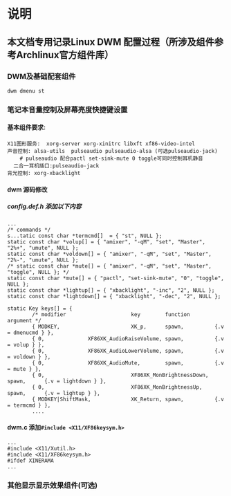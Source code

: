 # 说明
## 本文档专用记录Linux DWM 配置过程（所涉及组件参考Archlinux官方组件库）
### DWM及基础配套组件
    dwm dmenu st
### 笔记本音量控制及屏幕亮度快捷键设置
#### 基本组件要求:
    
    X11图形服务:  xorg-server xorg-xinitrc libxft xf86-video-intel
    声音控制: alsa-utils  pulseaudio pulseaudio-alsa (可选pulseaudio-jack)  
        # pulseaudio 配合pactl set-sink-mute 0 toggle可同时控制耳机静音
      二合一耳机插口:pulseaudio-jack
    背光控制: xorg-xbacklight
#### dwm 源码修改
#####  config.def.h 添加以下内容
    
    ...
    /* commands */
    s...tatic const char *termcmd[]  = { "st", NULL };
    static const char *volup[] = { "amixer", "-qM", "set", "Master", "2%+", "umute", NULL };
    static const char *voldown[] = { "amixer", "-qM", "set", "Master", "2%-", "umute", NULL };
    /* static const char *mute[] = { "amixer", "-qM", "set", "Master", "toggle", NULL }; */
    static const char *mute[] = { "pactl", "set-sink-mute", "0", "toggle", NULL };
    static const char *lightup[] = { "xbacklight", "-inc", "2", NULL };
    static const char *lightdown[] = { "xbacklight", "-dec", "2", NULL };

    static Key keys[] = {
            /* modifier                     key        function        argument */
            { MODKEY,                       XK_p,      spawn,          {.v = dmenucmd } },
            { 0,              XF86XK_AudioRaiseVolume, spawn,          {.v = volup } },
            { 0,              XF86XK_AudioLowerVolume, spawn,          {.v = voldown } },
            { 0,              XF86XK_AudioMute,        spawn,          {.v = mute } },
            { 0,                            XF86XK_MonBrightnessDown,   spawn,      {.v = lightdown } },
            { 0,                            XF86XK_MonBrightnessUp,     spawn,      {.v = lightup } },
            { MODKEY|ShiftMask,             XK_Return, spawn,          {.v = termcmd } },
            ....
#### dwm.c 添加`#include <X11/XF86keysym.h>`
    ...
    #include <X11/Xutil.h>
    #include <X11/XF86keysym.h>
    #ifdef XINERAMA
    ...
 ### 其他显示显示效果组件(可选)
